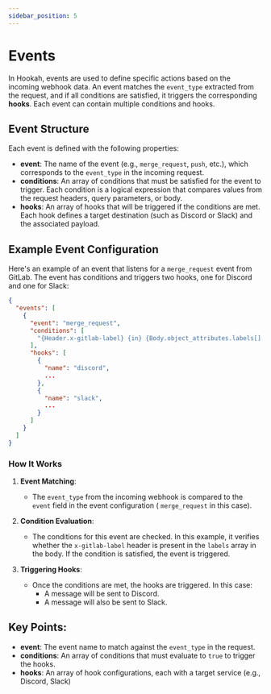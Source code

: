 ```yaml
---
sidebar_position: 5
---
```


# Events

In Hookah, events are used to define specific actions based on the incoming webhook data. An event matches the
`event_type` extracted from the request, and if all conditions are satisfied, it triggers the corresponding **hooks**.
Each event can contain multiple conditions and hooks.

## Event Structure

Each event is defined with the following properties:

- **event**: The name of the event (e.g., `merge_request`, `push`, etc.), which corresponds to the `event_type` in the
  incoming request.
- **conditions**: An array of conditions that must be satisfied for the event to trigger. Each condition is a logical
  expression that compares values from the request headers, query parameters, or body.
- **hooks**: An array of hooks that will be triggered if the conditions are met. Each hook defines a target
  destination (such as Discord or Slack) and the associated payload.

## Example Event Configuration

Here's an example of an event that listens for a `merge_request` event from GitLab. The event has conditions and
triggers two hooks, one for Discord and one for Slack:

```json
{
  "events": [
    {
      "event": "merge_request",
      "conditions": [
        "{Header.x-gitlab-label} {in} {Body.object_attributes.labels[].title}"
      ],
      "hooks": [
        {
          "name": "discord",
          ...
        },
        {
          "name": "slack",
          ...
        }
      ]
    }
  ]
}
```

### How It Works

1. **Event Matching**:
    - The `event_type` from the incoming webhook is compared to the `event` field in the event configuration (
      `merge_request` in this case).

2. **Condition Evaluation**:
    - The conditions for this event are checked. In this example, it verifies whether the `x-gitlab-label` header is
      present in the `labels` array in the body. If the condition is satisfied, the event is triggered.

3. **Triggering Hooks**:
    - Once the conditions are met, the hooks are triggered. In this case:
        - A message will be sent to Discord.
        - A message will also be sent to Slack.

## Key Points:

- **event**: The event name to match against the `event_type` in the request.
- **conditions**: An array of conditions that must evaluate to `true` to trigger the hooks.
- **hooks**: An array of hook configurations, each with a target service (e.g., Discord, Slack)